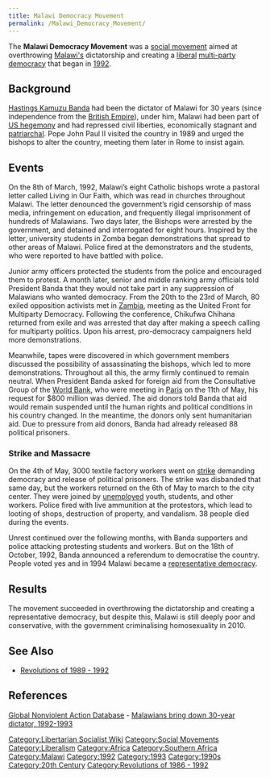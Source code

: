 ```yaml
---
title: Malawi Democracy Movement
permalink: /Malawi_Democracy_Movement/
---
```


The **Malawi Democracy Movement** was a [social
movement](Social_Movement "wikilink") aimed at overthrowing
[Malawi's](Malawi "wikilink") dictatorship and creating a
[liberal](Liberalism "wikilink") [multi-party
democracy](Representative_Democracy "wikilink") that began in
[1992](Timeline_of_Libertarian_Socialism_in_Southern_Africa "wikilink").

## Background

[Hastings Kamuzu Banda](Banda_Dictatorship_(Malawi) "wikilink") had been
the dictator of Malawi for 30 years (since independence from the
[British Empire](British_Empire "wikilink")), under him, Malawi had been
part of [US hegemony](US_Hegemony "wikilink") and had repressed civil
liberties, economically stagnant and
[patriarchal](Patriarchy "wikilink"). Pope John Paul II visited the
country in 1989 and urged the bishops to alter the country, meeting them
later in Rome to insist again.

## Events

On the 8th of March, 1992, Malawi’s eight Catholic bishops wrote a
pastoral letter called Living in Our Faith, which was read in churches
throughout Malawi. The letter denounced the government’s rigid
censorship of mass media, infringement on education, and frequently
illegal imprisonment of hundreds of Malawians. Two days later, the
Bishops were arrested by the government, and detained and interrogated
for eight hours. Inspired by the letter, university students in Zomba
began demonstrations that spread to other areas of Malawi. Police fired
at the demonstrators and the students, who were reported to have battled
with police.

Junior army officers protected the students from the police and
encouraged them to protest. A month later, senior and middle ranking
army officials told President Banda that they would not take part in any
suppression of Malawians who wanted democracy. From the 20th to the 23rd
of March, 80 exiled opposition activists met in
[Zambia](Zambia "wikilink"), meeting as the United Front for Multiparty
Democracy. Following the conference, Chikufwa Chihana returned from
exile and was arrested that day after making a speech calling for
multiparty politics. Upon his arrest, pro-democracy campaigners held
more demonstrations.

Meanwhile, tapes were discovered in which government members discussed
the possibility of assassinating the bishops, which led to more
demonstrations. Throughout all this, the army firmly continued to remain
neutral. When President Banda asked for foreign aid from the
Consultative Group of the [World Bank](World_Bank "wikilink"), who were
meeting in [Paris](France "wikilink") on the 11th of May, his request
for \$800 million was denied. The aid donors told Banda that aid would
remain suspended until the human rights and political conditions in his
country changed. In the meantime, the donors only sent humanitarian aid.
Due to pressure from aid donors, Banda had already released 88 political
prisoners.

### Strike and Massacre

On the 4th of May, 3000 textile factory workers went on
[strike](strike "wikilink") demanding democracy and release of political
prisoners. The strike was disbanded that same day, but the workers
returned on the 6th of May to march to the city center. They were joined
by [unemployed](Unemployment "wikilink") youth, students, and other
workers. Police fired with live ammunition at the protestors, which lead
to looting of shops, destruction of property, and vandalism. 38 people
died during the events.

Unrest continued over the following months, with Banda supporters and
police attacking protesting students and workers. But on the 18th of
October, 1992, Banda announced a referendum to democratise the country.
People voted yes and in 1994 Malawi became a [representative
democracy](Representative_Democracy "wikilink").

## Results

The movement succeeded in overthrowing the dictatorship and creating a
representative democracy, but despite this, Malawi is still deeply poor
and conservative, with the government criminalising homosexuality in
2010.

## See Also

- [Revolutions of 1989 - 1992](Revolutions_of_1989_-_1992 "wikilink")

## References

[Global Nonviolent Action
Database](Global_Nonviolent_Action_Database "wikilink") - [Malawians
bring down 30-year dictator,
1992-1993](https://nvdatabase.swarthmore.edu/content/malawians-bring-down-30-year-dictator-1992-1993)

[Category:Libertarian Socialist
Wiki](Category:Libertarian_Socialist_Wiki "wikilink") [Category:Social
Movements](Category:Social_Movements "wikilink")
[Category:Liberalism](Category:Liberalism "wikilink")
[Category:Africa](Category:Africa "wikilink") [Category:Southern
Africa](Category:Southern_Africa "wikilink")
[Category:Malawi](Category:Malawi "wikilink")
[Category:1992](Category:1992 "wikilink")
[Category:1993](Category:1993 "wikilink")
[Category:1990s](Category:1990s "wikilink") [Category:20th
Century](Category:20th_Century "wikilink") [Category:Revolutions of
1986 - 1992](Category:Revolutions_of_1986_-_1992 "wikilink")